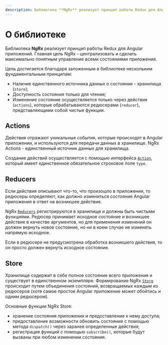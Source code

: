 ```yaml
---
description: Библиотека **NgRx** реализует принцип работы Redux для Angular приложений. Главная цель NgRx - централизовать и сделать максимально понятным управление всеми состояниями приложения
---
```


# О библиотеке

Библиотека **NgRx** реализует принцип работы Redux для Angular приложений. Главная цель NgRx - централизовать и сделать максимально понятным управление всеми состояниями приложения.

Цель достигается благодаря заложенным в библиотеке нескольким фундаментальным принципам:

- Наличие единственного источника данных о состоянии - хранилища (`store`);
- Доступность состояния только для чтения;
- Изменение состояние осуществляется только через действия (`actions`), которые обрабатываются редюсерами (`reducer`), представляющими собой чистые функции.

## Actions

Действия отражают уникальные события, которые происходят в Angular приложении, и используются для передачи данных в хранилище. NgRx Actions - единственный источник данных для хранилища.

Создание действий осуществляется с помощью интерфейса [`Action`](actions.md), который имеет единственное обязательное строковое поле `type`.

## Reducers

Если действия описывают что-то, что произошло в приложении, то редюсеры определяют, как должно измениться состояние Angular приложения в ответ на возникшее действие.

NgRx [`Reducers`](reducers.md) регистрируются в хранилище и должны быть чистыми функциями. Редюсер принимает исходное состояние и возникшее действие в качестве аргументов, но для применения изменений он должен вернуть новое состояние, но ни в коем случае не изменять напрямую исходное.

Если в редюсере не предусмотрена обработка возникшего действия, то он просто должен вернуть исходное состояние.

## Store

Хранилище содержит в себе полное состояние всего приложения и существует в единственном экземпляре. Формирование NgRx [`Store`](store.md) происходит путем объединения состояний, возвращаемых каждым из редюсеров (хотя самое простое Angular приложение может обойтись и одним редюсером).

Основные функции NgRx Store:

- хранение состояния приложения и предоставление к нему доступа;
- предоставление возможности обновить состояние с помощью метода `dispatch()` через заранее определенные действия;
- регистрация функций с помощью `subscribe()`, которые будут вызваны при любом изменении состояния.
